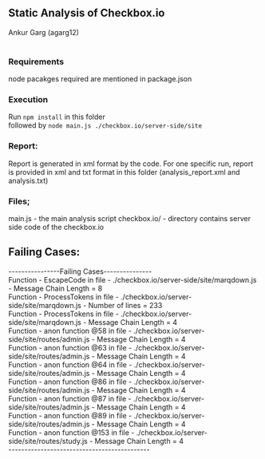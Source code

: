 ## Static Analysis of Checkbox.io

Ankur Garg (agarg12)
<br /><br />


### Requirements
node pacakges required are mentioned in package.json

### Execution
Run `npm install` in this folder <br />
followed by `node main.js ./checkbox.io/server-side/site`

### Report:
Report is generated in xml format by the code.
For one specific run, report is provided in xml and txt format in this folder (analysis_report.xml  and analysis.txt)

### Files;
main.js - the main analysis script
checkbox.io/ - directory contains server side code of the checkbox.io


## Failing Cases:
\----------------Failing Cases---------------<br />
Function -  EscapeCode  in file -  ./checkbox.io/server-side/site/marqdown.js  - Message Chain Length =  8<br />
Function -  ProcessTokens  in file -  ./checkbox.io/server-side/site/marqdown.js  - Number of lines =  233<br />
Function -  ProcessTokens  in file -  ./checkbox.io/server-side/site/marqdown.js  - Message Chain Length =  4<br />
Function -  anon function @58  in file -  ./checkbox.io/server-side/site/routes/admin.js  - Message Chain Length =  4<br />
Function -  anon function @63  in file -  ./checkbox.io/server-side/site/routes/admin.js  - Message Chain Length =  4<br />
Function -  anon function @64  in file -  ./checkbox.io/server-side/site/routes/admin.js  - Message Chain Length =  4<br />
Function -  anon function @86  in file -  ./checkbox.io/server-side/site/routes/admin.js  - Message Chain Length =  4<br />
Function -  anon function @87  in file -  ./checkbox.io/server-side/site/routes/admin.js  - Message Chain Length =  4<br />
Function -  anon function @89  in file -  ./checkbox.io/server-side/site/routes/admin.js  - Message Chain Length =  4<br />
Function -  anon function @153  in file -  ./checkbox.io/server-side/site/routes/study.js  - Message Chain Length =  4<br />
\--------------------------------------------<br />

